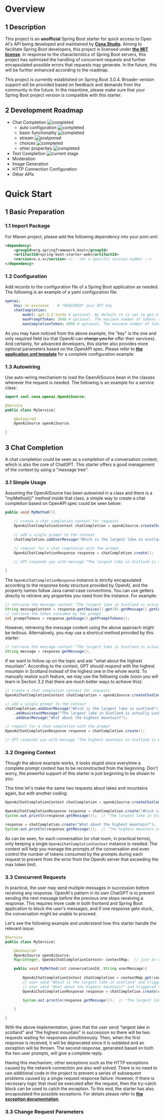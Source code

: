 # Overview
## 1 Description
This project is an **unofficial** Spring Boot starter for quick access to Open AI's API being developed and maintained by **[Cena Studio](https://www.cena.cool)**. Aiming to facilitate Spring Boot developers, this project is licensed under **[the MIT license](https://github.com/Cena-Studio/openai-spring-boot-starter/blob/main/LICENSE)**. In response to the characteristics of Spring Boot servers, this project has optimized the handling of concurrent requests and further encapsulated possible errors that requests may generate. In the future, this will be further enhanced according to the roadmap.

This project is currently established on Spring Boot 3.0.4. Broader version support will be provided based on feedback and demands from the community in the future. In the meantime, please make sure that your Spring Boot project version is compatible with this starter.

## 2 Development Roadmap
- Chat Completion ![completed](https://github.com/Cena-Studio/openai-spring-boot-starter/blob/main/assets/label/completed.png)
    - auto configuration ![completed](https://github.com/Cena-Studio/openai-spring-boot-starter/blob/main/assets/label/completed.png)
    - basic functionality ![completed](https://github.com/Cena-Studio/openai-spring-boot-starter/blob/main/assets/label/completed.png)
    - stream ![postponed](https://github.com/Cena-Studio/openai-spring-boot-starter/blob/main/assets/label/postponed.png)
    - choices ![completed](https://github.com/Cena-Studio/openai-spring-boot-starter/blob/main/assets/label/completed.png)
    - ohter properties ![completed](https://github.com/Cena-Studio/openai-spring-boot-starter/blob/main/assets/label/completed.png)
- Text Completion  ![current stage](https://github.com/Cena-Studio/openai-spring-boot-starter/blob/main/assets/label/current_stage.png)
- Moderation
- Image Generation
- HTTP Connection Configuration
- Other APIs

# Quick Start
## 1 Basic Preparation
### 1.1 Import Package
For Maven project, please add the following dependency into your pom.xml:
```XML
<dependency>
	<groupId>org.springframework.boot</groupId>
	<artifactId>spring-boot-starter-web</artifactId>
	<version>x.x.x</version> <!-- set a specific version number -->
</dependency>
```
### 1.2 Configuration
Add records to the configuration file of a Spring Boot application as needed. The following is an example of a yaml configuration file:
```yaml
openai:
    key: xx-xxxxxxxx    # *REQUIRED* your API key
    chatCompletion:
        model: gpt-3.5-turbo # optional. By default it is set to gpt-3.5-turbo to ensure that you are qualified to establish an effective connection.
        maxPromptToken: 2048 # optional. The maximum number of tokens sourced from the preceding context that can be used for a request prompt.
        maxCompletionToken: 4096 # optional. The maximum number of tokens generated by ai as a response completion.
```
As you may have noticed from the above example, the "key" is the one and only required field (so that OpenAI can ~~charge you for~~ offer their services). And certainly, for advanced developers, this starter also provides more optional parameters based on the OpenAPI spec. Please refer to **[the application.yml template](https://github.com/Cena-Studio/openai-spring-boot-starter/blob/main/application.yml)** for a complete configuration example.
### 1.3 Autowiring
Use auto-wiring mechanism to load the OpenAISource bean in the classes wherever the request is needed. The following is an example for a service class:
```java
import cool.cena.openai.OpenAiSource;

@Service
public class MyService{

    @Autowired
    OpenAiSource openAiSource;

}
```
## 3 Chat Completion
A chat completion could be seen as a completion of a conversation context, which is also the core of ChatGPT. This starter offers a good management of the context by using a "message tree".
### 3.1 Simple Usage
Assuming the OpenAiSource has been autowired in a class and there is a "myMethod()" method inside that class, a simple way to create a chat completion based on OpenAPI spec could be seen below:
```java
public void MyMethod(){

    // create a chat completion context for requests
    OpenAiChatCompletionContext chatCompletion = openAiSource.createChatCompletionContext();
    
    // add a single prompt to the context
    chatCompletion.addUserMessage("Which is the largest lake in scotland");
    
    // request for a chat completion with the prompt
    OpenAiChatCompletionResponse response = chatCompletion.create();

    // GPT responds you with message "The largest lake in Scotland is actually Loch Lomond."

}
```
The `OpenAiChatCompletionResponse` instance is strictly encapsulated according to the response body structure provided by OpenAI, and the property names follow Java camel case conventions. You can use getters directly to retrieve any properties you need from the instance. For example:
```java
// retrieve the message content "The largest lake in Scotland is actually Loch Lomond"
String messageContent = response.getChoices().get(0).getMessage().getContent();
// retrieve the token consumed by the prompt
int promptTokens = response.getUsage().getPromptTokens();
```
However, retrieving the message content using the above approach might be tedious. Alternatively, you may use a shortcut method provided by this starter:
```java
// retrieve the message content "The largest lake in Scotland is actually Loch Lomond" using a shortcut
String message = response.getMessage();
```
If we want to follow up on the topic and ask "what about the highest mountain". According to the context, GPT should respond with the highest mountain in Scotland instead of the highest one in the whole world. To manually realize such feature, we may use the following code (soon you will learn in Section 3.2 that there are much better ways to achieve this):
```java
// create a chat completion context for requests
OpenAiChatCompletionContext chatCompletion = openAiSource.createChatCompletionContext();

// add a single prompt to the context
chatCompletion.addUserMessage("Which is the largest lake in scotland")
    .addAssistantMessage("The largest lake in Scotland is actually Loch Lomond")
    .addUserMessage("What about the highest mountain?");

// request for a chat completion with the prompt
OpenAiChatCompletionResponse response = chatCompletion.create();

// GPT responds you with message "The highest mountain in Scotland is Ben Nevis."
```

### 3.2 Ongoing Context
Though the above example works, it looks stupid since everytime a complete prompt context has to be reconstructed from the beginning. Don't worry, the powerful support of this starter is just beginning to be shown to you.

This time let's make the same two requests about lakes and mountains again, but with another coding:
```java
OpenAiChatCompletionContext chatCompletion = openAiSource.createChatCompletionContext();

OpenAiChatCompletionResponse response = chatCompletion.create("Which is the largest lake in scotland");
System.out.println(response.getMessage());  // "The largest lake in Scotland is actually Loch Lomond."

response = chatCompletion.create("What about the highest mountain?");
System.out.println(response.getMessage());  // "The highest mountain in Scotland is Ben Nevis."
```
As can be seen, for each conversation (or chat room, in practical terms), only keeping a single `OpenAiChatCompletionContext` instance is needed. The context will help you manage the prompts of the conversation and even control the number of tokens consumed by the prompts during each request to prevent from the error from the OpenAi server that exceeding the max token limit.
### 3.3 Concurrent Requests
In practical, the user may send multiple messages in succession before receiving any response. OpenAI's pattern in its own ChatGPT is to prevent sending the next message before the previous one stops receiving a response. This requires more code in both frontend and Spring Boot application to block the user's messages, and if one response gets stuck, the conversation might be unable to proceed.

Let's see the following example and understand how this starter handle the relevant issue:
```java
@Service
public class MyService{

    @Autowired
    OpenAiSource openAiSource;
    Map<Integer, OpenAiChatCompletionContext> contextMap;  // just an example, assuming we save contexts of several conversations in a map

    public void MyMethod(int conversationId, String userMessage){
        
        OpenAiChatCompletionContext chatCompletion = contextMap.get(conversationId);
        // user send "Which is the largest lake in scotland" and triggered request_1
        // user send "What about the highest mountain?" and triggered request_2
        OpenAiChatCompletionResponse response = chatCompletion.create(userMessage);

        System.out.println(response.getMessage());  // "The largest lake in Scotland is Loch Lomond and the highest mountain in Scotland is Ben Nevis."

    }

}
```
With the above implementation, given that the user send "largest lake in scotland" and "the highest mountain" in succession so there will be two requests waiting for responses simultineously. Then, when the first response is received, it will be deprecated since it is outdated and an exception will be thrown. The second response, generated based on both the two user prompts, will give a complete reply.

Having this mechanism, other exceptions such as the HTTP exceptions caused by the network connection are also well solved. There is no need to use additional code in the project to prevent a series of subsequent problems caused by a single request response failure. However, if there is necessary logic that must be executed after the request, then the try-catch block can be used to catch the exception. To this end, the starter has also encapsulated the possible exceptions. For details please refer to **[the exception documentation](https://github.com/Cena-Studio/openai-spring-boot-starter/blob/main/exception.md)**.
### 3.3 Change Request Parameters
